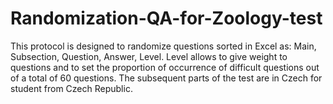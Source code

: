 # Randomization-QA-for-Zoology-test
This protocol is designed to randomize questions sorted in Excel as: Main, Subsection, Question, Answer, Level. Level allows to give weight to questions and to set the proportion of occurrence of difficult questions out of a total of 60 questions.
The subsequent parts of the test are in Czech for student from Czech Republic.
